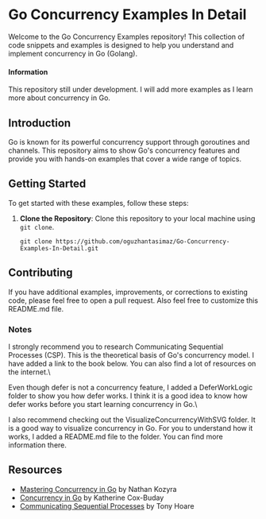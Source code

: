 # Go Concurrency Examples In Detail

Welcome to the Go Concurrency Examples repository! This collection of code snippets and examples is designed to help you understand and implement concurrency in Go (Golang).

#### Information
This repository still under development. I will add more examples as I learn more about concurrency in Go.

## Introduction
Go is known for its powerful concurrency support through goroutines and channels. This repository aims to show Go's concurrency features and provide you with hands-on examples that cover a wide range of topics.

## Getting Started

To get started with these examples, follow these steps:

1. **Clone the Repository**: Clone this repository to your local machine using `git clone`.

   ```shell
   git clone https://github.com/oguzhantasimaz/Go-Concurrency-Examples-In-Detail.git
   ```
   
## Contributing

If you have additional examples, improvements, or corrections to existing code, please feel free to open a pull request.
Also feel free to customize this README.md file. 

### Notes
I strongly recommend you to research Communicating Sequential Processes (CSP). This is the theoretical basis of Go's concurrency model. I have added a link to the book below. You can also find a lot of resources on the internet.\

Even though defer is not a concurrency feature, I added a DeferWorkLogic folder to show you how defer works. I think it is a good idea to know how defer works before you start learning concurrency in Go.\

I also recommend checking out the VisualizeConcurrencyWithSVG folder. It is a good way to visualize concurrency in Go. For you to understand how it works, I added a README.md file to the folder. You can find more information there.

## Resources
- [Mastering Concurrency in Go](https://www.packtpub.com/product/mastering-concurrency-in-go/9781783983483) by Nathan Kozyra
- [Concurrency in Go](https://www.oreilly.com/library/view/concurrency-in-go/9781491941294/) by Katherine Cox-Buday
- [Communicating Sequential Processes](http://www.usingcsp.com/cspbook.pdf) by Tony Hoare
